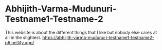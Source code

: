 # Abhijith-Varma-Mudunuri-Testname1-Testname-2
This website is about the different things that I like but nobody else cares at all in the slightest.
https://abhijith-varma-mudunuri-testname1-testname2-p6.netlify.app/
